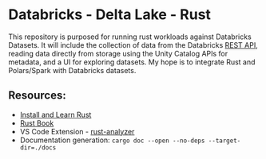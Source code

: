 # Databricks - Delta Lake - Rust

This repository is purposed for running rust workloads against Databricks Datasets. It will include the collection of data from the Databricks [REST API](https://docs.databricks.com/api/workspace/catalogs/list), reading data directly from storage using the Unity Catalog APIs for metadata, and a UI for exploring datasets. My hope is to integrate Rust and Polars/Spark with Databricks datasets. 


## Resources: 
- [Install and Learn Rust](https://www.rust-lang.org/learn)
- [Rust Book](https://doc.rust-lang.org/book/)
- VS Code Extension - [rust-analyzer](https://rust-analyzer.github.io/)
- Documentation generation: `cargo doc --open --no-deps --target-dir=./docs`